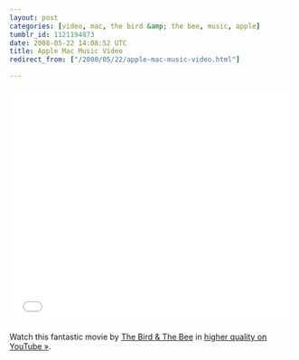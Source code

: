 ```yaml
---
layout: post
categories: [video, mac, the bird &amp; the bee, music, apple]
tumblr_id: 1121194873  
date: 2008-05-22 14:08:52 UTC
title: Apple Mac Music Video
redirect_from: ["/2008/05/22/apple-mac-music-video.html"]

---
```


<object width="500" height="418"><param name="movie" value="http://www.youtube.com/v/6kxDxLAjkO8&fmt=18"></param><param name="wmode" value="transparent"></param><embed src="//www.youtube.com/v/6kxDxLAjkO8&fmt=18" type="application/x-shockwave-flash" wmode="transparent" width="500" height="418"></embed></object>

Watch this fantastic movie by <a href="http://www.thebirdandthebee.com/">The Bird & The Bee</a> in <a href="http://www.youtube.com/watch?v=6kxDxLAjkO8&fmt=18">higher quality on YouTube »</a>.

